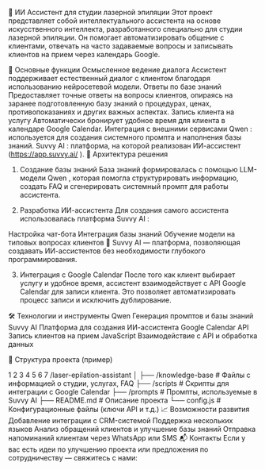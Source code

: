 🧠 ИИ Ассистент для студии лазерной эпиляции
Этот проект представляет собой интеллектуального ассистента на основе искусственного интеллекта, разработанного специально для студии лазерной эпиляции. Он помогает автоматизировать общение с клиентами, отвечать на часто задаваемые вопросы и записывать клиентов на прием через календарь Google.

📌 Основные функции
Осмысленное ведение диалога
Ассистент поддерживает естественный диалог с клиентом благодаря использованию нейросетевой модели.
Ответы по базе знаний
Предоставляет точные ответы на вопросы клиентов, опираясь на заранее подготовленную базу знаний о процедурах, ценах, противопоказаниях и других важных аспектах.
Запись клиента на услугу
Автоматически бронирует удобное время для клиента в календаре Google Calendar.
Интеграция с внешними сервисами
Qwen : используется для создания системного промпта и наполнения базы знаний.
Suvvy AI : платформа, на которой реализован ИИ-ассистент (https://app.suvvy.ai/ ).
🔧 Архитектура решения
1. Создание базы знаний
База знаний формировалась с помощью LLM-модели Qwen , которая помогла структурировать информацию, создать FAQ и сгенерировать системный промпт для работы ассистента.

2. Разработка ИИ-ассистента
Для создания самого ассистента использовалась платформа Suvvy AI :

Настройка чат-бота
Интеграция базы знаний
Обучение модели на типовых вопросах клиентов
🔗 Suvvy AI — платформа, позволяющая создавать ИИ-ассистентов без необходимости глубокого программирования.

3. Интеграция с Google Calendar
После того как клиент выбирает услугу и удобное время, ассистент взаимодействует с API Google Calendar для записи клиента. Это позволяет автоматизировать процесс записи и исключить дублирование.

🛠️ Технологии и инструменты
Qwen
Генерация промптов и базы знаний
Suvvy AI
Платформа для создания ИИ-ассистента
Google Calendar API
Запись клиентов на прием
JavaScript
Взаимодействие с API и обработка данных

📁 Структура проекта (пример)


1
2
3
4
5
6
7
/laser-epilation-assistant
│
├── /knowledge-base     # Файлы с информацией о студии, услугах, FAQ
├── /scripts            # Скрипты для интеграции с Google Calendar
├── /prompts            # Промпты, используемые в Suvvy AI
├── README.md           # Описание проекта
└── config.js           # Конфигурационные файлы (ключи API и т.д.)
📈 Возможности развития
Добавление интеграции с CRM-системой
Поддержка нескольких языков
Анализ обращений клиентов и улучшение базы знаний
Отправка напоминаний клиентам через WhatsApp или SMS
📬 Контакты
Если у вас есть идеи по улучшению проекта или предложения по сотрудничеству — свяжитесь с нами:
